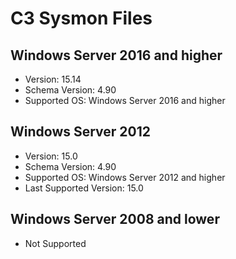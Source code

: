 # C3 Sysmon Files

## Windows Server 2016 and higher

- Version: 15.14
- Schema Version: 4.90
- Supported OS: Windows Server 2016 and higher

## Windows Server 2012
- Version: 15.0
- Schema Version: 4.90
- Supported OS: Windows Server 2012 and higher
- Last Supported Version: 15.0

## Windows Server 2008 and lower
- Not Supported
